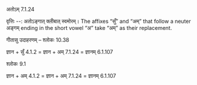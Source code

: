 

 अतोऽम् 7.1.24 


वृत्तिः --: अतोऽङ्गात् क्लीबात् स्वमोरम्। The affixes “सुँ” and “अम्” that follow a neuter अङ्गम् ending in the short vowel “अ” take “अम्” as their replacement. 


गीतासु उदाहरणम् – श्लोकः 10.38 


ज्ञान + सुँ 4.1.2 = ज्ञान + अम् 7.1.24 = ज्ञानम् 6.1.107 


श्लोकः 9.1 


ज्ञान + अम् 4.1.2 = ज्ञान + अम् 7.1.24 = ज्ञानम् 6.1.107 


